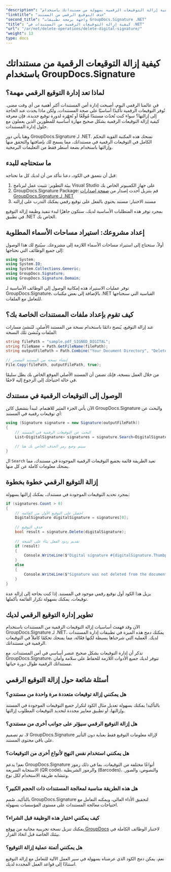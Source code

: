 ```yaml
---
"description": "تعرّف على كيفية إزالة التوقيعات الرقمية بسهولة من مستنداتك باستخدام GroupDocs.Signature لـ .NET. يساعدك دليلنا المفصل على الحفاظ على أمان مستنداتك بسهولة."
"linktitle": "حذف التوقيع الرقمي من المستند"
"second_title": "واجهة برمجة تطبيقات GroupDocs.Signature .NET"
"title": "كيفية إزالة التوقيعات الرقمية من المستندات في .NET"
"url": "/ar/net/delete-operations/delete-digital-signature/"
"weight": 13
type: docs
---
```

# كيفية إزالة التوقيعات الرقمية من مستنداتك باستخدام GroupDocs.Signature

## لماذا تعد إدارة التوقيع الرقمي مهمة؟

في عالمنا الرقمي اليوم، أصبحت إدارة أمن المستندات أكثر أهمية من أي وقت مضى. تُوفر التوقيعات الرقمية تأكيدًا أساسيًا على صحة المستندات، ولكن ماذا يحدث عند الحاجة إلى إزالتها؟ سواء كنت تُحدّث مستندًا مُوقّعًا أو تُجهّزه لدورة توقيع جديدة، فإن معرفة كيفية إزالة التوقيعات الرقمية بشكل صحيح مهارة أساسية للمطورين الذين يعملون مع حلول إدارة المستندات.

وهنا يأتي دور GroupDocs.Signature لـ .NET. تمنحك هذه المكتبة القوية التحكم الكامل في التوقيعات الرقمية في مستنداتك، مما يسمح لك بإضافتها والتحقق منها وإزالتها باستخدام بضعة أسطر فقط من التعليمات البرمجية.

## ما ستحتاجه للبدء

قبل أن نتعمق في الكود، دعنا نتأكد من أن لديك كل ما تحتاجه:

1. بيئة التطوير: تثبيت عمل لبرنامج Visual Studio على جهاز الكمبيوتر الخاص بك
2. GroupDocs.Signature Package: قم بتنزيل أحدث إصدار من [صفحة إصدارات GroupDocs.Signature لـ .NET](https://releases.groupdocs.com/signature/net/)
3. مستند الاختبار: مستند يحتوي بالفعل على توقيع رقمي يمكنك التدرب على إزالته

بمجرد توفر هذه المتطلبات الأساسية لديك، ستكون جاهزًا لبدء تنفيذ وظيفة إزالة التوقيع في تطبيق .NET الخاص بك.

## إعداد مشروعك: استيراد مساحات الأسماء المطلوبة

أولاً، ستحتاج إلى استيراد مساحات الأسماء اللازمة إلى مشروعك. سيُتيح لك هذا الوصول إلى جميع الوظائف التي نحتاجها:

```csharp
using System;
using System.IO;
using System.Collections.Generic;
using GroupDocs.Signature;
using GroupDocs.Signature.Domain;
```

توفر عمليات الاستيراد هذه إمكانية الوصول إلى الوظائف الأساسية لـ GroupDocs.Signature، بالإضافة إلى بعض مكتبات .NET القياسية التي سنحتاجها للتعامل مع الملفات.

## كيف تقوم بإعداد ملفات المستندات الخاصة بك؟

عند إزالة التوقيع، يُنصح دائمًا باستخدام نسخة من المستند الأصلي. لنُنشئ مسارات الملفات ونُنشئ تلك النسخة:

```csharp
string filePath = "sample.pdf_SIGNED_DIGITAL";
string fileName = Path.GetFileName(filePath);
string outputFilePath = Path.Combine("Your Document Directory", "DeleteDigital", fileName);

// إنشاء نسخة من المستند المصدر
File.Copy(filePath, outputFilePath, true);
```

من خلال العمل بنسخة، فإنك تضمن أن المستند الأصلي الموقع الخاص بك يظل سليمًا في حالة احتياجك إلى الرجوع إليه لاحقًا.

## الوصول إلى التوقيعات الرقمية في مستندك

الآن يأتي الجزء المثير للاهتمام. لنبدأ بتشغيل كائن GroupDocs.Signature والبحث عن أي توقيعات رقمية في المستند:

```csharp
using (Signature signature = new Signature(outputFilePath))
{
    // البحث عن التوقيعات الرقمية في المستند
    List<DigitalSignature> signatures = signature.Search<DigitalSignature>(SignatureType.Digital);
    
    // سيتم وضع رمز الحذف الخاص بك هنا
}
```

ال `Search` تعيد الطريقة قائمة بجميع التوقيعات الرقمية الموجودة في مستندك، مما يمنحك معلومات كاملة عن كل منها.

## إزالة التوقيع الرقمي خطوة بخطوة

بمجرد تحديد التوقيعات الموجودة في مستندك، يمكنك إزالتها بسهولة:

```csharp
if (signatures.Count > 0)
{
    // احصل على التوقيع الأول من القائمة
    DigitalSignature digitalSignature = signatures[0];
    
    // حذف التوقيع
    bool result = signature.Delete(digitalSignature);
    
    // تقديم ردود الفعل بناءً على النتيجة
    if (result)
    {
        Console.WriteLine($"Digital signature #{digitalSignature.Thumbprint} from {digitalSignature.SignTime.ToShortDateString()} was deleted from document ['{fileName}'].");
    }
    else
    {
        Console.WriteLine($"Signature was not deleted from the document! Signature# {digitalSignature.Thumbprint} was not found!");
    }
}
```

يزيل هذا الكود أول توقيع رقمي موجود في المستند. إذا كنت بحاجة إلى إزالة عدة توقيعات، يمكنك بسهولة تكرار القائمة بأكملها.

## تطوير إدارة التوقيع الرقمي لديك

الآن وقد فهمتَ أساسيات إزالة التوقيعات الرقمية من المستندات باستخدام GroupDocs.Signature لـ .NET، يمكنك دمج هذه الميزة في تطبيقات إدارة المستندات لديك. العملية التي شرحناها بسيطة لكنها فعّالة، مما يمنحك تحكمًا كاملاً في التوقيعات الرقمية في مستنداتك.

تذكر أن إدارة التوقيعات بشكل صحيح عنصر أساسي في أمن المستندات. مع GroupDocs.Signature، تتوفر لديك جميع الأدوات اللازمة للحفاظ على سلامة وأمان مستنداتك الرقمية طوال دورة حياتها.

## أسئلة شائعة حول إزالة التوقيع الرقمي

### هل يمكنني إزالة توقيعات متعددة مرة واحدة من مستندي؟
بالتأكيد! يمكنك بسهولة تعديل مثال الكود لتكرار جميع التوقيعات الموجودة في المستند وإزالتها، أو تطبيق معايير محددة لتحديد التوقيعات المطلوب إزالتها.

### هل إزالة التوقيع الرقمي سيؤثر على جوانب أخرى من مستندي؟
لا، تم تصميم GroupDocs.Signature لإزالة معلومات التوقيع فقط بعناية دون التأثير على باقي محتوى المستند.

### هل يمكنني استخدام نفس النهج لأنواع أخرى من التوقيعات؟
نعم! يدعم GroupDocs.Signature أنواعًا مختلفة من التوقيعات، بما في ذلك رموز الاستجابة السريعة (QR code)، والرموز الشريطية (Barcodes)، والنصوص، والصور. وتتشابه طريقة الاستخدام لكل نوع.

### هل هذه الطريقة مناسبة لمعالجة المستندات ذات الحجم الكبير؟
بالتأكيد. صُمم GroupDocs.Signature لتحقيق الأداء العالي، ويمكنه التعامل مع احتياجات معالجة المستندات على مستوى المؤسسات بسهولة.

### كيف يمكنني اختبار هذه الوظيفة قبل الشراء؟
يمكنك تنزيل نسخة تجريبية مجانية من [موقع GroupDocs](https://releases.groupdocs.com/) لاختبار الوظائف الكاملة في بيئتك الخاصة قبل اتخاذ القرار.

### هل يمكنني أتمتة عملية إزالة التوقيع؟
نعم، يمكن دمج الكود الذي عرضناه بسهولة في سير العمل الآلية للتعامل مع إزالة التوقيع استنادًا إلى قواعد العمل المحددة لديك.